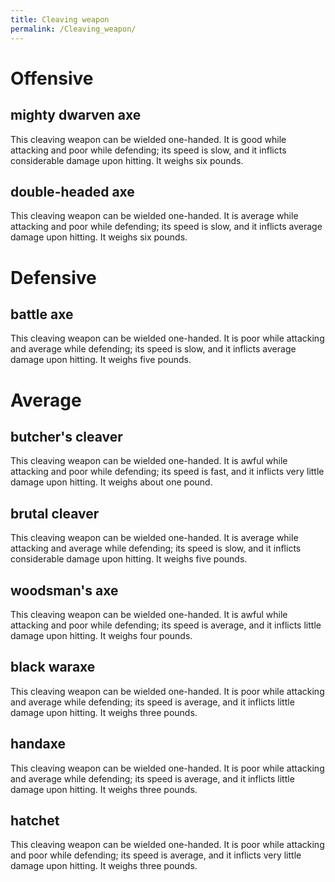 ```yaml
---
title: Cleaving weapon
permalink: /Cleaving_weapon/
---
```


# Offensive

## mighty dwarven axe

This cleaving weapon can be wielded one-handed. It is good while
attacking and poor while defending; its speed is slow, and it inflicts
considerable damage upon hitting. It weighs six pounds.

## double-headed axe

This cleaving weapon can be wielded one-handed. It is average while
attacking and poor while defending; its speed is slow, and it inflicts
average damage upon hitting. It weighs six pounds.

# Defensive

## battle axe

This cleaving weapon can be wielded one-handed. It is poor while
attacking and average while defending; its speed is slow, and it
inflicts average damage upon hitting. It weighs five pounds.

# Average

## butcher's cleaver

This cleaving weapon can be wielded one-handed. It is awful while
attacking and poor while defending; its speed is fast, and it inflicts
very little damage upon hitting. It weighs about one pound.

## brutal cleaver

This cleaving weapon can be wielded one-handed. It is average while
attacking and average while defending; its speed is slow, and it
inflicts considerable damage upon hitting. It weighs five pounds.

## woodsman's axe

This cleaving weapon can be wielded one-handed. It is awful while
attacking and poor while defending; its speed is average, and it
inflicts little damage upon hitting. It weighs four pounds.

## black waraxe

This cleaving weapon can be wielded one-handed. It is poor while
attacking and average while defending; its speed is average, and it
inflicts little damage upon hitting. It weighs three pounds.

## handaxe

This cleaving weapon can be wielded one-handed. It is poor while
attacking and average while defending; its speed is average, and it
inflicts little damage upon hitting. It weighs three pounds.

## hatchet

This cleaving weapon can be wielded one-handed. It is poor while
attacking and poor while defending; its speed is average, and it
inflicts very little damage upon hitting. It weighs three pounds.